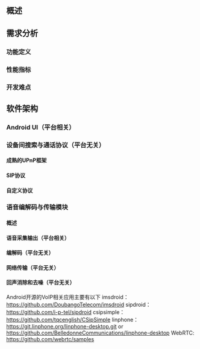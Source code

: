 ## 概述
## 需求分析
### 功能定义
### 性能指标
### 开发难点
## 软件架构
### Android UI（平台相关）
### 设备间搜索与通话协议（平台无关）
#### 成熟的UPnP框架
#### SIP协议
#### 自定义协议

### 语音编解码与传输模块
#### 概述
#### 语音采集输出（平台相关）
#### 编解码（平台无关）
#### 网络传输（平台无关）
#### 回声消除和去噪（平台无关）

Android开源的VoIP相关应用主要有以下
imsdroid：https://github.com/DoubangoTelecom/imsdroid
sipdroid：https://github.com/i-p-tel/sipdroid
csipsimple：https://github.com/tqcenglish/CSipSimple
linphone：https://git.linphone.org/linphone-desktop.git or https://github.com/BelledonneCommunications/linphone-desktop
WebRTC: https://github.com/webrtc/samples